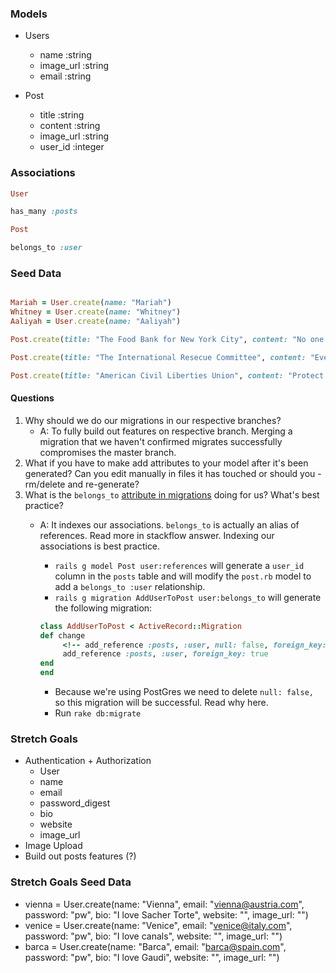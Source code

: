 ### Models 

- Users 
    - name :string 
    - image_url :string 
    - email :string

- Post 
    - title :string 
    - content :string 
    - image_url :string 
    - user_id :integer 

### Associations 

```ruby 
User

has_many :posts 

Post 

belongs_to :user

```

### Seed Data 

```ruby 

Mariah = User.create(name: "Mariah")
Whitney = User.create(name: "Whitney") 
Aaliyah = User.create(name: "Aaliyah") 

Post.create(title: "The Food Bank for New York City", content: "No one should be hungry", image_url: "https://www.foodbanknyc.org/wp-content/uploads/mission_moment.jpg", user_id: Mariah.id)

Post.create(title: "The International Resecue Committee", content: "Everybody should have the right to live in a safe environment", image_url: "https://upload.wikimedia.org/wikipedia/commons/thumb/e/e3/Iraqi_Yazidi_refugees_in_Newroz_camp_receive_help_from_International_Rescue_Committee_%2814912783561%29.jpg/2560px-Iraqi_Yazidi_refugees_in_Newroz_camp_receive_help_from_International_Rescue_Committee_%2814912783561%29.jpg", user_id: Whitney.id) 

Post.create(title: "American Civil Liberties Union", content: "Protect peoples civil rights and liberties", image_url: "https://www.aclusocal.org/sites/default/files/styles/homepage_carousel_wide_580x304/public/field_image/web15-siteimages-clrp.jpg?itok=_UjZwxtR", user_id: Aaliyah.id) 

``` 

#### Questions

1. Why should we do our migrations in our respective branches? 
    - A: To fully build out features on respective branch. Merging a migration that we haven't confirmed migrates successfully compromises the master branch. 
2. What if you have to make add attributes to your model after it's been generated? Can you edit manually in files it has touched or should you -rm/delete and re-generate? 
3. What is the `belongs_to` [attribute in migrations](https://guides.rubyonrails.org/association_basics.html#the-belongs-to-association) doing for us? What's best practice? 
    - A: It indexes our associations. `belongs_to` is actually an alias of references. Read more in stackflow answer. Indexing our associations is best practice. 
        - `rails g model Post user:references` will generate a `user_id` column in the `posts` table and will modify the `post.rb` model to add a `belongs_to :user` relationship. 
        - `rails g migration AddUserToPost user:belongs_to` will generate the following migration: 

        ```ruby
        class AddUserToPost < ActiveRecord::Migration 
        def change 
             <!-- add_reference :posts, :user, null: false, foreign_key: true  -->
             add_reference :posts, :user, foreign_key: true 
        end 
        end 
        ```

        - Because we're using PostGres we need to delete `null: false,` so this migration will be successful. Read why here. 
        - Run `rake db:migrate` 

        

### Stretch Goals
- Authentication + Authorization 
    - User 
    - name 
    - email 
    - password_digest 
    - bio
    - website 
    - image_url 
- Image Upload 
- Build out posts features (?) 

### Stretch Goals Seed Data 

- vienna = User.create(name: "Vienna", email: "vienna@austria.com", password: "pw", bio: "I love Sacher Torte", website: "", image_url: "") 
- venice = User.create(name: "Venice", email: "venice@italy.com", password: "pw", bio: "I love canals", website: "", image_url: "") 
- barca = User.create(name: "Barca", email: "barca@spain.com", password: "pw", bio: "I love Gaudi", website: "", image_url: "") 

